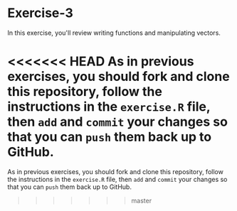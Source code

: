 # Exercise-3
In this exercise, you'll review writing functions and manipulating vectors.

<<<<<<< HEAD
As in previous exercises, you should fork and clone this repository, follow the instructions in the `exercise.R` file, then `add` and `commit` your changes so that you can `push` them back up to GitHub.
=======
As in previous exercises, you should fork and clone this repository,
follow the instructions in the `exercise.R` file, then `add` and
`commit` your changes so that you can `push` them back up to GitHub.
>>>>>>> master
